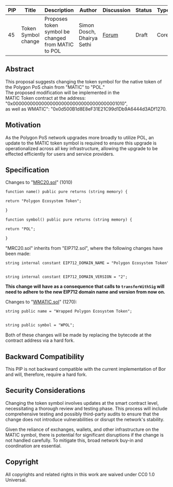 | PIP               | Title                           | Description          | Author                        | Discussion | Status | Type                                     | Date                  |
|-------------------|---------------------------------|----------------------|-------------------------------|------------|--------|------------------------------------------|-----------------------|
| 45 | Token Symbol change | Proposes token symbol be changed from MATIC to POL | Simon Dosch, Dhairya Sethi  | [Forum]()  | Draft |Core | 2024-25-07

## Abstract

This proposal suggests changing the token symbol for the native token of the Polygon PoS chain from "MATIC" to "POL."  
The proposed modification will be implemented in the  
MATIC Token contract at the address: "0x0000000000000000000000000000000000001010",  
as well as WMATIC": "0x0d500B1d8E8eF31E21C99d1Db9A6444d3ADf1270.

## Motivation

As the Polygon PoS network upgrades more broadly to utilize POL, an update to the MATIC token symbol is required to ensure this upgrade is operationalized across all key infrastructure, allowing the upgrade to be effected efficiently for users and service providers.

## Specification

Changes to "[MRC20.sol](https://polygonscan.com/address/0x0000000000000000000000000000000000001010)" (1010)


```diff
function name() public pure returns (string memory) {

return "Polygon Ecosystem Token";

}

function symbol() public pure returns (string memory) {

return "POL";

}
```

"MRC20.sol" inherits from "EIP712.sol", where the following changes have been made:


```diff
string internal constant EIP712_DOMAIN_NAME = "Polygon Ecosystem Token";


string internal constant EIP712_DOMAIN_VERSION = "2";

```

**This change will have as a consequence that calls to `transferWithSig` will need to adhere to the new EIP712 domain name and version from now on.**

Changes to "[WMATIC.sol](https://polygonscan.com/address/0x0d500B1d8E8eF31E21C99d1Db9A6444d3ADf1270)" (1270):


```diff
string public name = "Wrapped Polygon Ecosystem Token";


string public symbol = "WPOL";

```

Both of these changes will be made by replacing the bytecode at the contract address via a hard fork.

## Backward Compatibility

This PIP is not backward compatible with the current implementation of Bor and will, therefore, require a hard fork.

## Security Considerations

Changing the token symbol involves updates at the smart contract level, necessitating a thorough review and testing phase. This process will include comprehensive testing and possibly third-party audits to ensure that the change does not introduce vulnerabilities or disrupt the network's stability.

Given the reliance of exchanges, wallets, and other infrastructure on the MATIC symbol, there is potential for significant disruptions if the change is not handled carefully. To mitigate this, broad network buy-in and coordination are essential.

## Copyright

All copyrights and related rights in this work are waived under CC0 1.0 Universal.
